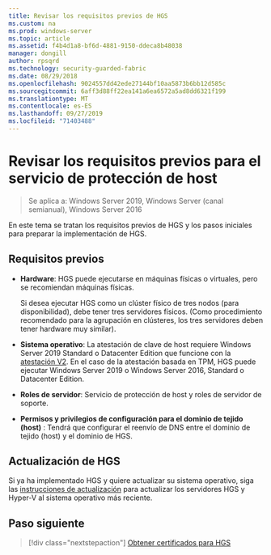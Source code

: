 ```yaml
---
title: Revisar los requisitos previos de HGS
ms.custom: na
ms.prod: windows-server
ms.topic: article
ms.assetid: f4b4d1a8-bf6d-4881-9150-ddeca8b48038
manager: dongill
author: rpsqrd
ms.technology: security-guarded-fabric
ms.date: 08/29/2018
ms.openlocfilehash: 9024557dd42ede27144bf10aa5873b6bb12d585c
ms.sourcegitcommit: 6aff3d88ff22ea141a6ea6572a5ad8dd6321f199
ms.translationtype: MT
ms.contentlocale: es-ES
ms.lasthandoff: 09/27/2019
ms.locfileid: "71403488"
---
```

# <a name="review-prerequisites-for-the-host-guardian-service"></a>Revisar los requisitos previos para el servicio de protección de host

>Se aplica a: Windows Server 2019, Windows Server (canal semianual), Windows Server 2016


En este tema se tratan los requisitos previos de HGS y los pasos iniciales para preparar la implementación de HGS.

## <a name="prerequisites"></a>Requisitos previos 

-   **Hardware**: HGS puede ejecutarse en máquinas físicas o virtuales, pero se recomiendan máquinas físicas.

    Si desea ejecutar HGS como un clúster físico de tres nodos (para disponibilidad), debe tener tres servidores físicos. (Como procedimiento recomendado para la agrupación en clústeres, los tres servidores deben tener hardware muy similar).
  
-   **Sistema operativo**: La atestación de clave de host requiere Windows Server 2019 Standard o Datacenter Edition que funcione con la [atestación V2](guarded-fabric-tpm-trusted-attestation-capturing-hardware.md#versioned-attestation-policies). En el caso de la atestación basada en TPM, HGS puede ejecutar Windows Server 2019 o Windows Server 2016, Standard o Datacenter Edition.

-   **Roles de servidor**: Servicio de protección de host y roles de servidor de soporte.

-   **Permisos y privilegios de configuración para el dominio de tejido (host)** : Tendrá que configurar el reenvío de DNS entre el dominio de tejido (host) y el dominio de HGS. 
    
## <a name="upgrading-hgs"></a>Actualización de HGS

Si ya ha implementado HGS y quiere actualizar su sistema operativo, siga las [instrucciones de actualización](guarded-fabric-upgrade-to-2019.md) para actualizar los servidores HGS y Hyper-V al sistema operativo más reciente.

## <a name="next-step"></a>Paso siguiente

> [!div class="nextstepaction"]
> [Obtener certificados para HGS](guarded-fabric-obtain-certs.md)